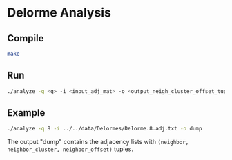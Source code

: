 # Delorme Analysis

## Compile

```bash
make
```


## Run

```bash
./analyze -q <q> -i <input_adj_mat> -o <output_neigh_cluster_offset_tuple>
```


## Example

```bash
./analyze -q 8 -i ../../data/Delormes/Delorme.8.adj.txt -o dump
```

The output "dump" contains the adjacency lists with ``(neighbor, neighbor_cluster, neighbor_offset)`` tuples.
